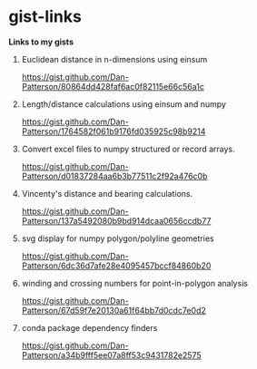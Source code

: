 # gist-links
**Links to my gists**

1.  Euclidean distance in n-dimensions using einsum

    https://gist.github.com/Dan-Patterson/80864dd428faf6ac0f82115e66c56a1c

2.  Length/distance calculations using einsum and numpy 

    https://gist.github.com/Dan-Patterson/1764582f061b9176fd035925c98b9214
    
3.  Convert excel files to numpy structured or record arrays. 

    https://gist.github.com/Dan-Patterson/d01837284aa6b3b77511c2f92a476c0b

4.  Vincenty's distance and bearing calculations.

    https://gist.github.com/Dan-Patterson/137a5492080b9bd914dcaa0656ccdb77

5.  svg display for numpy polygon/polyline geometries

    https://gist.github.com/Dan-Patterson/6dc36d7afe28e4095457bccf84860b20

6.  winding and crossing numbers for point-in-polygon analysis

    https://gist.github.com/Dan-Patterson/67d59f7e20130a61f64bb7d0cdc7e0d2
    
7.  conda package dependency finders

    https://gist.github.com/Dan-Patterson/a34b9fff5ee07a8ff53c9431782e2575

